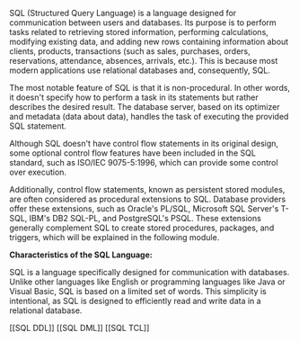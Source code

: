 SQL (Structured Query Language) is a language designed for communication between users and databases. Its purpose is to perform tasks related to retrieving stored information, performing calculations, modifying existing data, and adding new rows containing information about clients, products, transactions (such as sales, purchases, orders, reservations, attendance, absences, arrivals, etc.). This is because most modern applications use relational databases and, consequently, SQL.

The most notable feature of SQL is that it is non-procedural. In other words, it doesn't specify how to perform a task in its statements but rather describes the desired result. The database server, based on its optimizer and metadata (data about data), handles the task of executing the provided SQL statement.

Although SQL doesn't have control flow statements in its original design, some optional control flow features have been included in the SQL standard, such as ISO/IEC 9075-5:1996, which can provide some control over execution.

Additionally, control flow statements, known as persistent stored modules, are often considered as procedural extensions to SQL. Database providers offer these extensions, such as Oracle's PL/SQL, Microsoft SQL Server's T-SQL, IBM's DB2 SQL-PL, and PostgreSQL's PSQL. These extensions generally complement SQL to create stored procedures, packages, and triggers, which will be explained in the following module.

**Characteristics of the SQL Language:**

SQL is a language specifically designed for communication with databases. Unlike other languages like English or programming languages like Java or Visual Basic, SQL is based on a limited set of words. This simplicity is intentional, as SQL is designed to efficiently read and write data in a relational database.


[[SQL DDL]]
[[SQL DML]]
[[SQL TCL]]
